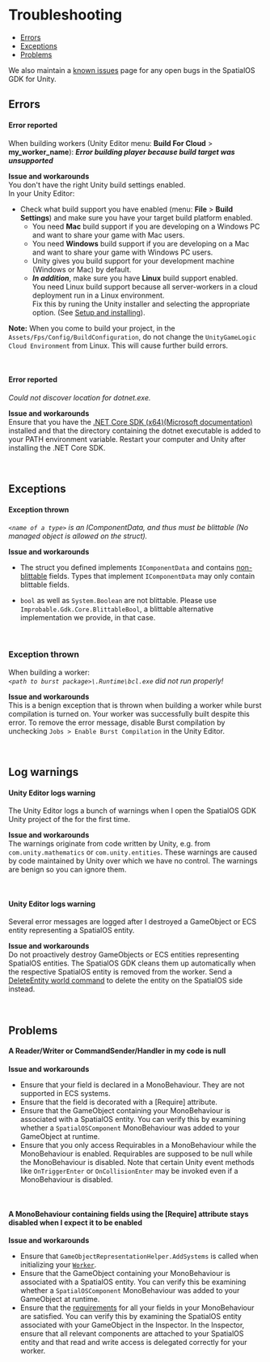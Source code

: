[//]: # (Doc of docs reference 23)
[//]: # (TODO - tech writer pass)

# Troubleshooting

* [Errors](#errors)
* [Exceptions](#exceptions)
* [Problems](#problems)

We also maintain a [known issues]({{urlRoot}}/known-issues) page for any open bugs in the SpatialOS GDK for Unity.


## Errors

#### Error reported
When building workers (Unity Editor menu: **Build For Cloud** > **my_worker_name**):
**_Error building player because build target was unsupported_**</br>

**Issue and workarounds**<br/>
 You don't have the right Unity build settings enabled.<br/>
 In your Unity Editor:

* Check what build support you have enabled (menu: **File** > **Build Settings**) and make sure you have your target build platform enabled. <br/>
  * You need **Mac** build support if you are developing on a Windows PC and want to share your game with Mac users.
  * You need **Windows** build support if you are developing on a Mac and want to share your game with Windows PC users. 
  * Unity gives you build support for your development machine (Windows or Mac) by default.
  * _**In addition**_, make sure you have **Linux** build support enabled.<br/> 
 You need Linux build support because all server-workers in a cloud deployment run in a Linux environment. 
 <br/>Fix this by runing the Unity installer and selecting the appropriate option. (See [Setup and installing]({{urlRoot}}/setup-and-installing#set-up-your-machine)).
 
 **Note:** When you come to build your project, in the `Assets/Fps/Config/BuildConfiguration`, do not change the `UnityGameLogic Cloud Environment` from Linux. This will cause further build errors.

<br/>

#### Error reported 

_Could not discover location for dotnet.exe._

**Issue and workarounds**<br/>
Ensure that you have the [.NET Core SDK (x64)(Microsoft documentation)](https://www.microsoft.com/net/download/dotnet-core/2.1) installed and that the directory containing
the dotnet executable is added to your PATH environment variable. Restart your computer
and Unity after installing the .NET Core SDK.

<br/>

## Exceptions

#### Exception thrown
_`<name of a type>` is an IComponentData, and thus must be blittable
(No managed object is allowed on the struct)._

**Issue and workarounds**<br/>

* The struct you defined implements `IComponentData` and contains [non-blittable](https://docs.microsoft.com/en-us/dotnet/framework/interop/blittable-and-non-blittable-types) fields. Types that implement
`IComponentData` may only contain blittable fields.

* `bool` as well as `System.Boolean` are not blittable. Please use `Improbable.Gdk.Core.BlittableBool`, a blittable alternative
implementation we provide, in that case.

<br/>

### Exception thrown 
When building a worker:<br/> 
_`<path to burst package>\.Runtime\bcl.exe` did not run properly!_

**Issue and workarounds**<br/>
This is a benign exception that is thrown when building a worker while burst compilation is turned on. Your worker was successfully built despite this error. To remove the error message, disable Burst compilation by unchecking `Jobs > Enable Burst Compilation`
in the Unity Editor.

<br/>

## Log warnings

#### Unity Editor logs warning

The Unity Editor logs a bunch of warnings when I open the SpatialOS GDK Unity project of the  for the first time. 

**Issue and workarounds**<br/>
The warnings originate from code written by Unity, e.g. from `com.unity.mathematics` or `com.unity.entities`.
These warnings are caused by code maintained by Unity over which we have no control. The warnings are benign so you can ignore them.

<br/>

#### Unity Editor logs warning
Several error messages are logged after I destroyed a GameObject or ECS entity representing a SpatialOS entity.

**Issue and workarounds**<br/>
Do not proactively destroy GameObjects or ECS entities representing SpatialOS entities. The SpatialOS GDK cleans them up automatically when the respective SpatialOS entity is removed from the worker. Send a [DeleteEntity world command]({{urlRoot}}/content/gameobject/world-commands.md) to delete the entity on the SpatialOS side instead.

<br/>

## Problems

#### A Reader/Writer or CommandSender/Handler in my code is null

**Issue and workarounds**<br/>

  * Ensure that your field is declared in a MonoBehaviour. They are not supported in ECS systems.
  * Ensure that the field is decorated with a [Require] attribute.
  * Ensure that the GameObject containing your MonoBehaviour is associated with a SpatialOS entity. You can verify this by examining whether a `SpatialOSComponent` MonoBehaviour was added to your GameObject at runtime.
  * Ensure that you only access Requirables in a MonoBehaviour while the MonoBehaviour is enabled. Requirables are supposed to be null while the MonoBehaviour is disabled. Note that certain Unity event methods like `OnTriggerEnter` or `OnCollisionEnter` may be invoked even if a MonoBehaviour is disabled.

<br/>

#### A MonoBehaviour containing fields using the [Require] attribute stays disabled when I expect it to be enabled

**Issue and workarounds**<br/>


  * Ensure that `GameObjectRepresentationHelper.AddSystems` is called when initializing your [`Worker`]({{urlRoot}}/content/glossary#worker).
  * Ensure that the GameObject containing your MonoBehaviour is associated with a SpatialOS entity. You can verify this be examining whether a `SpatialOSComponent` MonoBehaviour was added to your GameObject at runtime.
  * Ensure that the [requirements]({{urlRoot}}/content/gameobject/interact-spatialos-monobehaviours) for all your fields in your MonoBehaviour are satisfied. You can verify this by examining the SpatialOS entity associated with your GameObject in the Inspector. In the Inspector, ensure that all relevant components are attached to your SpatialOS entity and that read and write access is delegated correctly for your worker.

